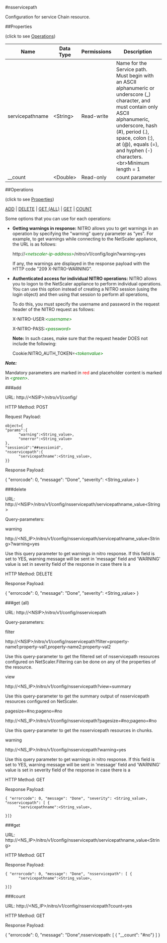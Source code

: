 #nsservicepath

Configuration for service Chain resource.


##Properties 
<span>(click to see [Operations](#operations))</span>


<table><thead><tr><th>Name</th><th> Data Type</th><th> Permissions</th><th>Description</th></tr></thead><tbody><tr><td>servicepathname</td><td>&lt;String></td><td>Read-write</td><td>Name for the Service path. Must begin with an ASCII alphanumeric or underscore (_) character, and must contain only ASCII alphanumeric, underscore, hash (#), period (.), space, colon (:), at (@), equals (=), and hyphen (-) characters.&lt;br>Minimum length = 1</td><tr><tr><td>__count</td><td>&lt;Double></td><td>Read-only</td><td>count parameter</td><tr></tbody></table>
##Operations 
<span>(click to see [Properties](#properties))</span>


[ADD](#add) | [DELETE](#delete) | [GET (ALL)](#get-(all)) | [GET](#get) | [COUNT](#count)


Some options that you can use for each operations:
<ul><li><p><b>Getting warnings in response:</b> NITRO allows you to get warnings in an operation by specifying the "warning" query parameter as "yes". For example, to get warnings while connecting to the NetScaler appliance, the URL is as follows:</p><p>http://<span style="color:green;font-style:italic;">&lt;netscaler-ip-address&gt;</span>/nitro/v1/config/login?warning=yes</p><p>If any, the warnings are displayed in the response payload with the HTTP code "209 X-NITRO-WARNING".</p></li><li><p><b>Authenticated access for individual NITRO operations:</b> NITRO allows you to logon to the NetScaler appliance to perform individual operations. You can use this option instead of creating a NITRO session (using the login object) and then using that session to perform all operations,</p><p>To do this, you must specify the username and password in the request header of the NITRO request as follows:</p><p>X-NITRO-USER:<span style="color:green;font-style:italic;">&lt;username&gt;</span></p><p>X-NITRO-PASS:<span style="color:green;font-style:italic;">&lt;password&gt;</span></p><p><b>Note:</b> In such cases, make sure that the request header DOES not include the following:</p><p>Cookie:NITRO_AUTH_TOKEN=<span style="color:green;font-style:italic;">&lt;tokenvalue&gt;</span></p></li></ul>



***Note:*** 
Mandatory parameters are marked in <span style="color:#FF0000;">red</span> and placeholder content is marked in <span style="color:green;font-style:italic">&lt;green&gt;</span>.

###add



URL: http://&lt;NSIP&gt;/nitro/v1/config/
HTTP Method: POST
Request Payload: ```object={"params":{      "warning":<String_value>,      "onerror":<String_value>},"sessionid":"##sessionid","nsservicepath":{      "servicepathname":<String_value>,}}```
Response Payload: 
{ "errorcode": 0, "message": "Done", "severity": <String_value> }


###delete



URL: http://&lt;NSIP&gt;/nitro/v1/config/nsservicepath/servicepathname_value&lt;String&gt;
Query-parameters:
warning
http://&lt;NS_IP&gt;/nitro/v1/config/nsservicepath/servicepathname_value&lt;String&gt;?warning=yes
Use this query parameter to get warnings in nitro response. If this field is set to YES, warning message will be sent in 'message' field and 'WARNING' value is set in severity field of the response in case there is a



HTTP Method: DELETE
Response Payload: 
{ "errorcode": 0, "message": "Done", "severity": <String_value> }


###get (all)



URL: http://&lt;NSIP&gt;/nitro/v1/config/nsservicepath
Query-parameters:
filter
http://&lt;NSIP&gt;/nitro/v1/config/nsservicepath?filter=property-name1:property-val1,property-name2:property-val2
Use this query-parameter to get the filtered set of nsservicepath resources configured on NetScaler.Filtering can be done on any of the properties of the resource.


view
http://&lt;NS_IP&gt;/nitro/v1/config/nsservicepath?view=summary
Use this query-parameter to get the summary output of nsservicepath resources configured on NetScaler.


pagesize=#no;pageno=#no
http://&lt;NS_IP&gt;/nitro/v1/config/nsservicepath?pagesize=#no;pageno=#no
Use this query-parameter to get the nsservicepath resources in chunks.


warning
http://&lt;NS_IP&gt;/nitro/v1/config/nsservicepath?warning=yes
Use this query parameter to get warnings in nitro response. If this field is set to YES, warning message will be sent in 'message' field and 'WARNING' value is set in severity field of the response in case there is a



HTTP Method: GET
Response Payload: ```{ "errorcode": 0, "message": "Done", "severity": <String_value>, "nsservicepath": [ {      "servicepathname":<String_value>,}]}```



###get



URL: http://&lt;NS_IP&gt;/nitro/v1/config/nsservicepath/servicepathname_value&lt;String&gt;
HTTP Method: GET
Response Payload: ```{ "errorcode": 0, "message": "Done", "nsservicepath": [ {      "servicepathname":<String_value>,}]}```



###count



URL: http://&lt;NS_IP&gt;/nitro/v1/config/nsservicepath?count=yes
HTTP Method: GET
Response Payload: 
{ "errorcode": 0, "message": "Done",nsservicepath: [ { "__count": "#no"} ] }


